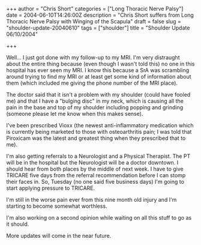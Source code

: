 +++
author = "Chris Short"
categories = ["Long Thoracic Nerve Palsy"]
date = 2004-06-10T14:26:00Z
description = "Chris Short suffers from Long Thoracic Nerve Palsy with Winging of the Scapula"
draft = false
slug = "shoulder-update-20040610"
tags = ["shoulder"]
title = "Shoulder Update 06/10/2004"

+++

Well... I just got done with my follow-up to my MRI. I'm very distraught about the entire thing because (even though I wasn't told this) no one in this hospital has ever seen my MRI. I know this because a SrA was scrambling around trying to find my MRI or at least get some kind of information about them (which included me giving the phone number of the MRI place).

The doctor said that it isn't a problem with my shoulder (could have fooled me) and that I have a "bulging disc" in my neck, which is causing all the pain in the base and top of my shoulder including popping and grinding (someone please let me know when this makes sense).

I've been prescribed Vioxx (the newest anti-inflammatory medication which is currently being marketed to those with osteoarthritis pain; I was told that Piroxicam was the latest and greatest thing when they prescribed that to me).

I'm also getting referrals to a Neurologist and a Physical Therapist. The PT will be in the hospital but the Neurologist will be a doctor downtown. I should hear from both places by the middle of next week. I have to give TRICARE five days from the referral recommendation before I can stomp their faces in. So, Tuesday (no one said five business days) I'm going to start applying pressure to TRICARE.

I'm still in the worse pain ever from this nine month old injury and I'm starting to become somewhat worthless.

I'm also working on a second opinion while waiting on all this stuff to go as it should.

More updates will come in the near future.